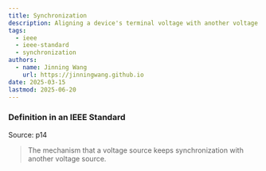 ```yaml
---
title: Synchronization
description: Aligning a device's terminal voltage with another voltage source.
tags:
  - ieee
  - ieee-standard
  - synchronization
authors:
  - name: Jinning Wang
    url: https://jinningwang.github.io
date: 2025-03-15
lastmod: 2025-06-20
---
```


### Definition in an IEEE Standard

Source: <d-cite key="ieee2025std2988"></d-cite> p14

> The mechanism that a voltage source keeps synchronization with another voltage source.
